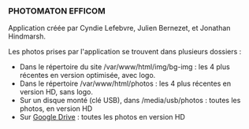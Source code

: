 ### PHOTOMATON EFFICOM

Application créée par Cyndie Lefebvre, Julien Bernezet, et Jonathan Hindmarsh.

Les photos prises par l'application se trouvent dans plusieurs dossiers :

- Dans le répertoire du site /var/www/html/img/bg-img : les 4 plus récentes en version optimisée, avec logo.
- Dans le répertoire /var/www/html/photos : les 4 plus récentes en version HD, sans logo.
- Sur un disque monté (clé USB), dans /media/usb/photos : toutes les photos, en version HD
- Sur [Google Drive](https://drive.google.com/open?id=1NjbbyfiUYrF7x2yPxk7HbgdEqAqZFvhw) : toutes les photos en version HD
